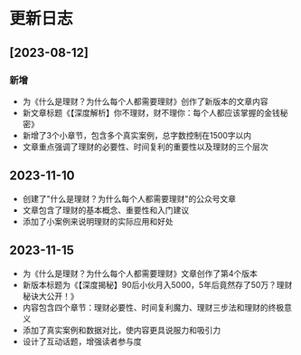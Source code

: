 # 更新日志

## [2023-08-12]

### 新增
- 为《什么是理财？为什么每个人都需要理财》创作了新版本的文章内容
- 新文章标题《【深度解析】你不理财，财不理你：每个人都应该掌握的金钱秘密》
- 新增了3个小章节，包含多个真实案例，总字数控制在1500字以内
- 文章重点强调了理财的必要性、时间复利的重要性以及理财的三个层次

## 2023-11-10

- 创建了"什么是理财？为什么每个人都需要理财"的公众号文章
- 文章包含了理财的基本概念、重要性和入门建议
- 添加了小案例来说明理财的实际应用和好处

## 2023-11-15

- 为《什么是理财？为什么每个人都需要理财》文章创作了第4个版本
- 新版本标题为《【深度揭秘】90后小伙月入5000，5年后竟然存了50万？理财秘诀大公开！》
- 内容包含四个章节：理财必要性、时间复利魔力、理财三步法和理财的终极意义
- 添加了真实案例和数据对比，使内容更具说服力和吸引力
- 设计了互动话题，增强读者参与度
